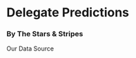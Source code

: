 <h1> Delegate Predictions</h1>
<h3>By The Stars & Stripes</h3>

<a src="http://projects.fivethirtyeight.com/election-2016/delegate-targets/">Our Data Source</a>